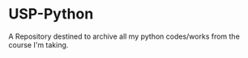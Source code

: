 # USP-Python
A Repository destined to archive all my python codes/works from the course I'm taking.
